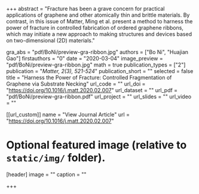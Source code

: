 +++
abstract = "Fracture has been a grave concern for practical applications of graphene and other atomically thin and brittle materials. By contrast, in this issue of Matter, Ming et al. present a method to harness the power of fracture in controlled fabrication of ordered graphene ribbons, which may initiate a new approach to making structures and devices based on two-dimensional (2D) materials."

gra_abs = "pdf/BoNi/preview-gra-ribbon.jpg"
authors = ["Bo Ni", "Huajian Gao"]
firstauthors = "0"
date = "2020-03-04"
image_preview = "pdf/BoNi/preview-gra-ribbon.jpg"
math = true
publication_types = ["2"]
publication = "*Matter, 2(3), 521-524*"
publication_short = ""
selected = false
title = "Harness the Power of Fracture: Controlled Fragmentation of Graphene via Substrate Necking"
url_code = ""
url_doi = "https://doi.org/10.1016/j.matt.2020.02.007"
url_dataset = ""
url_pdf = "pdf/BoNi/preview-gra-ribbon.pdf"
url_project = ""
url_slides = ""
url_video = ""

[[url_custom]]
name = "View Journal Article"
url = "https://doi.org/10.1016/j.matt.2020.02.007"

# Optional featured image (relative to `static/img/` folder).
[header]
image = ""
caption = ""

+++
